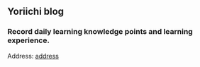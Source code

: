 ## Yoriichi blog
### Record daily learning knowledge points and learning experience.
Address: [address](https://yoriichi.cn)
